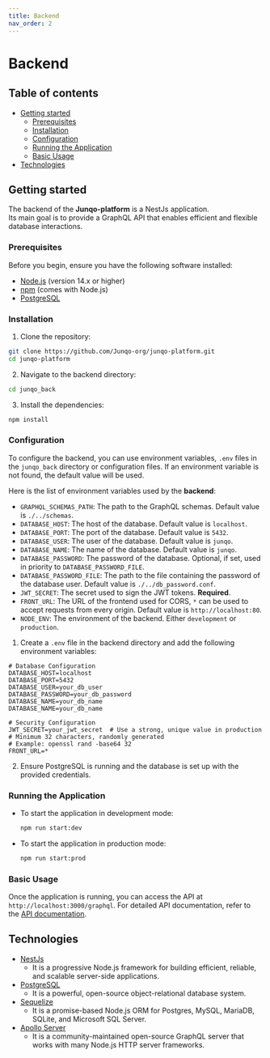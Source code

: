 ```yaml
---
title: Backend
nav_order: 2
---
```


<!-- omit in toc -->
# Backend

<!-- omit in toc -->
## Table of contents

- [Getting started](#getting-started)
  - [Prerequisites](#prerequisites)
  - [Installation](#installation)
  - [Configuration](#configuration)
  - [Running the Application](#running-the-application)
  - [Basic Usage](#basic-usage)
- [Technologies](#technologies)

## Getting started

The backend of the **Junqo-platform** is a NestJs application.  
Its main goal is to provide a GraphQL API that enables efficient and flexible database interactions.

### Prerequisites

Before you begin, ensure you have the following software installed:

- [Node.js](https://nodejs.org/) (version 14.x or higher)
- [npm](https://www.npmjs.com/) (comes with Node.js)
- [PostgreSQL](https://www.postgresql.org/)

### Installation

1. Clone the repository:

  ```bash
  git clone https://github.com/Junqo-org/junqo-platform.git
  cd junqo-platform
  ```

2. Navigate to the backend directory:

  ```bash
  cd junqo_back
  ```

3. Install the dependencies:

  ```bash
  npm install
  ```

### Configuration

To configure the backend, you can use environment variables, `.env` files in the `junqo_back` directory or configuration files.
If an environment variable is not found, the default value will be used.

Here is the list of environment variables used by the **backend**:

- `GRAPHQL_SCHEMAS_PATH`: The path to the GraphQL schemas. Default value is `./../schemas`.
- `DATABASE_HOST`: The host of the database. Default value is `localhost`.
- `DATABASE_PORT`: The port of the database. Default value is `5432`.
- `DATABASE_USER`: The user of the database. Default value is `junqo`.
- `DATABASE_NAME`: The name of the database. Default value is `junqo`.
- `DATABASE_PASSWORD`: The password of the database. Optional, if set, used in priority to `DATABASE_PASSWORD_FILE`.
- `DATABASE_PASSWORD_FILE`: The path to the file containing the password of the database user. Default value is `./../db_password.conf`.
- `JWT_SECRET`: The secret used to sign the JWT tokens. **Required**.
- `FRONT_URL`: The URL of the frontend used for CORS, `*` can be used to accept requests from every origin. Default value is `http://localhost:80`.
- `NODE_ENV`: The environment of the backend. Either `development` or `production`.

1. Create a `.env` file in the backend directory and add the following environment variables:

  ```env
  # Database Configuration
  DATABASE_HOST=localhost
  DATABASE_PORT=5432
  DATABASE_USER=your_db_user
  DATABASE_PASSWORD=your_db_password
  DATABASE_NAME=your_db_name
  DATABASE_NAME=your_db_name

  # Security Configuration
  JWT_SECRET=your_jwt_secret  # Use a strong, unique value in production
  # Minimum 32 characters, randomly generated
  # Example: openssl rand -base64 32
  FRONT_URL=*
  ```

2. Ensure PostgreSQL is running and the database is set up with the provided credentials.

### Running the Application

- To start the application in development mode:

  ```bash
  npm run start:dev
  ```

- To start the application in production mode:

  ```bash
  npm run start:prod
  ```

### Basic Usage

Once the application is running, you can access the API at `http://localhost:3000/graphql`. For detailed API documentation, refer to the [API documentation](http://doc.junqo.fr/api/introduction).

## Technologies

- [NestJs](https://nestjs.com/)
  - It is a progressive Node.js framework for building efficient, reliable, and scalable server-side applications.
- [PostgreSQL](https://www.postgresql.org/)
  - It is a powerful, open-source object-relational database system.
- [Sequelize](https://sequelize.org/)
  - It is a promise-based Node.js ORM for Postgres, MySQL, MariaDB, SQLite, and Microsoft SQL Server.
- [Apollo Server](https://www.apollographql.com/docs/apollo-server/)
  - It is a community-maintained open-source GraphQL server that works with many Node.js HTTP server frameworks.
